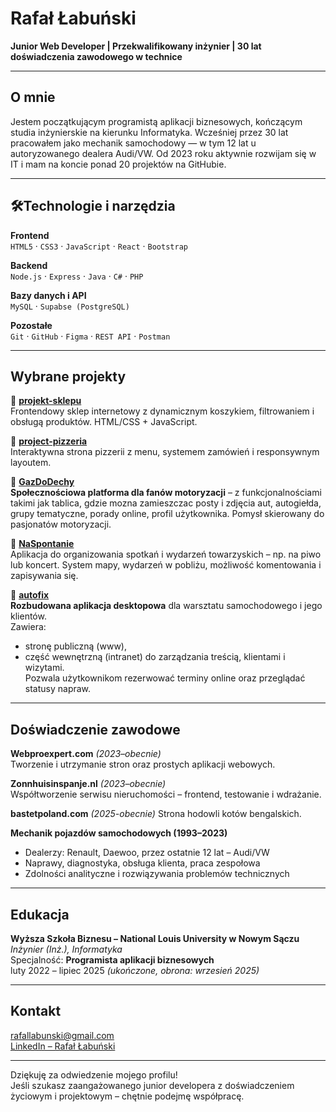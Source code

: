 # Rafał Łabuński

**Junior Web Developer | Przekwalifikowany inżynier | 30 lat doświadczenia zawodowego w technice**

---

## O mnie

Jestem początkującym programistą aplikacji biznesowych, kończącym studia inżynierskie na kierunku Informatyka. Wcześniej przez 30 lat pracowałem jako mechanik samochodowy — w tym 12 lat u autoryzowanego dealera Audi/VW. Od 2023 roku aktywnie rozwijam się w IT i mam na koncie ponad 20 projektów na GitHubie.

---

## 🛠Technologie i narzędzia

**Frontend**  
`HTML5` · `CSS3` · `JavaScript` · `React` · `Bootstrap`

**Backend**  
`Node.js` · `Express` · `Java` · `C#` · `PHP`

**Bazy danych i API**  
`MySQL` · `Supabse (PostgreSQL)`

**Pozostałe**  
`Git` · `GitHub` · `Figma` · `REST API` · `Postman`

---

## Wybrane projekty

🔹 [**projekt-sklepu**](https://github.com/rafaraf75/projekt-sklepu)  
Frontendowy sklep internetowy z dynamicznym koszykiem, filtrowaniem i obsługą produktów. HTML/CSS + JavaScript.  

🔹 [**project-pizzeria**](https://github.com/rafaraf75/project-pizzeria)  
Interaktywna strona pizzerii z menu, systemem zamówień i responsywnym layoutem.  

🔹 [**GazDoDechy**](https://github.com/rafaraf75/GazDoDechy)  
**Społecznościowa platforma dla fanów motoryzacji** – z funkcjonalnościami takimi jak tablica, gdzie mozna zamieszczac posty i zdjęcia aut, autogiełda, grupy tematyczne, porady online, profil użytkownika. Pomysł skierowany do pasjonatów motoryzacji.

🔹 [**NaSpontanie**](https://github.com/rafaraf75/NaSpontanie)  
Aplikacja do organizowania spotkań i wydarzeń towarzyskich – np. na piwo lub koncert. System mapy, wydarzeń w pobliżu, możliwość komentowania i zapisywania się.

🔹 [**autofix**](https://github.com/rafaraf75/autofix)  
**Rozbudowana aplikacja desktopowa** dla warsztatu samochodowego i jego klientów.  
Zawiera:
- stronę publiczną (www),
- część wewnętrzną (intranet) do zarządzania treścią, klientami i wizytami.  
Pozwala użytkownikom rezerwować terminy online oraz przeglądać statusy napraw.

---

## Doświadczenie zawodowe

**Webproexpert.com** *(2023–obecnie)*  
Tworzenie i utrzymanie stron oraz prostych aplikacji webowych.

**Zonnhuisinspanje.nl** *(2023–obecnie)*  
Współtworzenie serwisu nieruchomości – frontend, testowanie i wdrażanie.

**bastetpoland.com** *(2025-obecnie)*
Strona hodowli kotów bengalskich.

**Mechanik pojazdów samochodowych (1993–2023)**  
- Dealerzy: Renault, Daewoo, przez ostatnie 12 lat – Audi/VW  
- Naprawy, diagnostyka, obsługa klienta, praca zespołowa  
- Zdolności analityczne i rozwiązywania problemów technicznych

---

## Edukacja

**Wyższa Szkoła Biznesu – National Louis University w Nowym Sączu**  
*Inżynier (Inż.), Informatyka*  
Specjalność: **Programista aplikacji biznesowych**  
luty 2022 – lipiec 2025 *(ukończone, obrona: wrzesień 2025)*

---

## Kontakt

 rafallabunski@gmail.com  
 [LinkedIn – Rafał Łabuński](https://www.linkedin.com/in/rafał-łabuński-300324206)  

---

Dziękuję za odwiedzenie mojego profilu!  
Jeśli szukasz zaangażowanego junior developera z doświadczeniem życiowym i projektowym – chętnie podejmę współpracę.

